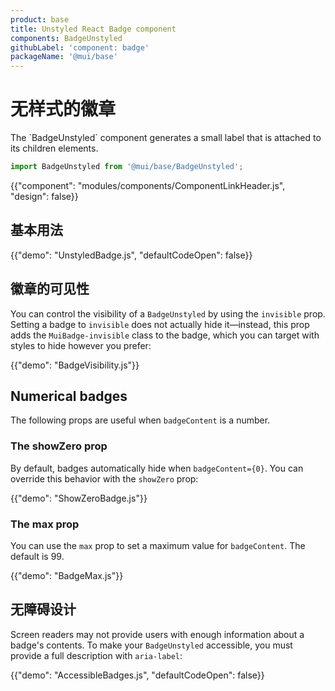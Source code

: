 ```yaml
---
product: base
title: Unstyled React Badge component
components: BadgeUnstyled
githubLabel: 'component: badge'
packageName: '@mui/base'
---
```


# 无样式的徽章

<p class="description">The `BadgeUnstyled` component generates a small label that is attached to its children elements.</p>

```js
import BadgeUnstyled from '@mui/base/BadgeUnstyled';
```

{{"component": "modules/components/ComponentLinkHeader.js", "design": false}}

## 基本用法

{{"demo": "UnstyledBadge.js", "defaultCodeOpen": false}}

## 徽章的可见性

You can control the visibility of a `BadgeUnstyled` by using the `invisible` prop. Setting a badge to `invisible` does not actually hide it—instead, this prop adds the `MuiBadge-invisible` class to the badge, which you can target with styles to hide however you prefer:

{{"demo": "BadgeVisibility.js"}}

## Numerical badges

The following props are useful when `badgeContent` is a number.

### The showZero prop

By default, badges automatically hide when `badgeContent={0}`. You can override this behavior with the `showZero` prop:

{{"demo": "ShowZeroBadge.js"}}

### The max prop

You can use the `max` prop to set a maximum value for `badgeContent`. The default is 99.

{{"demo": "BadgeMax.js"}}

## 无障碍设计

Screen readers may not provide users with enough information about a badge's contents. To make your `BadgeUnstyled` accessible, you must provide a full description with `aria-label`:

{{"demo": "AccessibleBadges.js", "defaultCodeOpen": false}}
